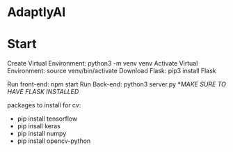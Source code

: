 # AdaptlyAI

<h1>Start</h1>
Create Virtual Environment: python3 -m venv venv
Activate Virtual Environment: source venv/bin/activate 
Download Flask: pip3 install Flask

Run front-end: npm start 
Run Back-end: python3 server.py  **MAKE SURE TO HAVE FLASK INSTALLED*


packages to install for cv:
- pip install tensorflow
- pip insall keras
- pip install numpy
- pip install opencv-python



